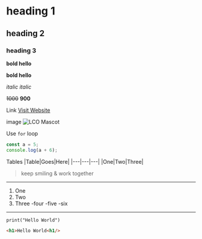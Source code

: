 # heading 1

## heading 2

### heading 3

**bold hello**

__bold hello__

_italic_
_italic_

~~1000~~ **900**

Link
[Visit Website](https://www.youtube.com "Hover")

image
![LCO Mascot](https://th.bing.com/th/id/OIP.QXvh7gMeQ-vdBRR61gVYJAHaE8?w=294&h=196&c=7&o=5&pid=1.7)

Use `for` loop

```javascript
const a = 5;
console.log(a + 6);
```

Tables
|Table|Goes|Here|
|---|---|---|
|One|Two|Three|

> keep smiling & work together

---

1. One
2. Two
3. Three
   -four
   -five
   -six

---

```
print("Hello World")
```

```html
<h1>Hello World<h1/>
```
